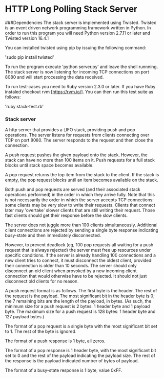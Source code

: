 # HTTP Long Polling Stack Server

###Dependencies
The stack server is implemented using Twisted. Twisted is an event driven network programming framework written in Python. In order to run this program you will need Python version 2.7.11 or later and Twisted version 16.4.1

You can installed twisted using pip by issuing the following command:

'sudo pip install twisted'

To run the program execute 'python server.py' and leave the shell runnning. The stack server is now listening for incoming TCP connections on port 8080 and will start processing the data received.

To run test-cases you need to Ruby version 2.3.0 or later. If you have Ruby instaled checkout rvm [https://rvm.io/]. You can then run this test suite as follows:

'ruby stack-test.rb'

### Stack server
A http server that provides a LIFO stack, providing push and pop operations. The server listens for requests from clients connecting over TCP on port 8080. The server responds to the request and then close the connection.

A push request pushes the given payload onto the stack. However, the stack can have no more than 100 items on it. Push requests for a full stack blocks until stack space becomes available. 

A pop request returns the top item from the stack to the client. If the stack is empty, the pop request blocks until an item becomes available on the stack.

Both push and pop requests are served (and their associated stack operations performed) in the order in which they arrive fully. Note that this is not necessarily the order in which the server accepts TCP connections: some clients may be very slow to write their requests. Clients that connect later may 'overtake' slower clients that are still writing their request. Those fast clients should get their response before the slow clients.

The server does not juggle more than 100 clients simultaneously. Additional client connections are rejected by sending a single byte response indicating busy-state and then immediately disconnected. 

However, to prevent deadlock (eg, 100 pop requests all waiting for a push request that is always rejected) the server must free up resources under specific conditions. If the server is already handling 100 connections and a new client tries to connect, it must disconnect the oldest client, provided their connection is older than 10 seconds. The server should only disconnect an old client when provoked by a new incoming client connection that would otherwise have to be rejected. It should not just disconnect old clients for no reason.

A push request format is as follows. The first byte is the header. The rest of the request is the payload. The most significant bit in the header byte is 0; the 7 remaining bits are the length of the payload, in bytes. (As such, the minimum size for a push request is 2 bytes: 1 header byte and 1 payload byte. The maximum size for a push request is 128 bytes: 1 header byte and 127 payload bytes.)

The format of a pop request is a single byte with the most significant bit set to 1. The rest of the byte is ignored.

The format of a push response is 1 byte, all zeros.

The format of a pop response is 1 header byte, with the most significant bit set to 0 and the rest of the payload indicating the payload size. The rest of the response is the payload indicated number of bytes of payload.

The format of a busy-state response is 1 byte, value 0xFF.
